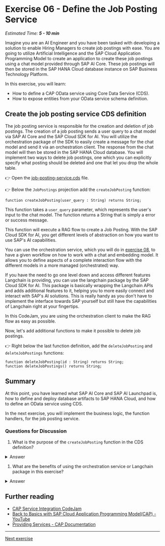 # Exercise 06 - Define the Job Posting Service

_Estimated Time: **5 - 10 min**_

Imagine you are an AI Engineer and you have been tasked with developing a solution to enable Hiring Managers to create job postings with ease. You are going to utilize Artificial Intelligence and the SAP Cloud Application Programming Model to create an application to create these job postings using a chat model provided through SAP AI Core. These job postings will then be stored in the SAP HANA Cloud database instance on SAP Business Technology Platform.

In this exercise, you will learn:

- How to define a CAP OData service using Core Data Service (CDS).
- How to expose entities from your OData service schema definition.

## Create the job posting service CDS definition

The job posting service is responsible for the creation and deletion of job postings. The creation of a job posting sends a user query to a chat model via SAP AI Core and the SAP Cloud SDK for AI. You will utilize the orchestration package of the SDK to easily create a message for the chat model and send it via an orchestration client. The response from the chat model will then be stored in the SAP HANA Cloud database. You will implement two ways to delete job postings, one which you can explicitly specify what posting should be deleted and one that let you drop the whole table.

👉 Open the [job-posting-service.cds](../../project/job-posting-service/srv/job-posting-service.cds) file.

👉 Below the `JobPostings` projection add the `createJobPosting` function:

```CDS
function createJobPosting(user_query : String) returns String;
```

This function takes a `user_query` parameter, which represents the user's input to the chat model. The function returns a String that is simply a error or success message.

This function will execute a RAG flow to create a Job Posting. With the SAP Cloud SDK for AI, you get different levels of abstraction on how you want to use SAP's AI capabilities.

You can use the orchestration service, which you will do in [exercise 08](../08-implement-job-posting-serivce/README.md), to have a given workflow on how to work with a chat and embedding model. It allows you to define aspects of a complete interaction flow with the different models in a more managed (orchestrated) way.

If you have the need to go one level down and access different features Langchain is providing, you can use the langchain package by the SAP Cloud SDK for AI. This package is basically wrapping the Langchain APIs and adds additional features to it, helping you to more easily connect and interact with SAP's AI solutions. This is really handy as you don't have to implement the interface towards SAP yourself but still have the capabilities of Langchain right at your fingertips.

In this CodeJam, you are using the orchestration client to make the RAG flow as easy as possible.

Now, let's add additional functions to make it possible to delete job postings.

👉 Right below the last function definition, add the `deleteJobPosting` and `deleteJobPostings` functions:

```CDS
function deleteJobPosting(id : String) returns String;
function deleteJobPostings() returns String;
```

## Summary

At this point, you have learned what SAP AI Core and SAP AI Launchpad is, how to define and deploy database artifacts to SAP HANA Cloud, and how to define an OData service using CDS.

In the next exercise, you will implement the business logic, the function handlers, for the job posting service.

### Questions for Discussion

1. What is the purpose of the `createJobPosting` function in the CDS definition?

<details><summary>Answer</summary>
The `createJobPosting` function is responsible for creating a job posting by taking a `user_query` (which is the user input to the chat model) as its parameter. It interacts with SAP generative AI Hub to process the query and let the proxy chat model generate a job posting. The creation process involves a Retrieval-Augmented Generation (RAG) flow, which helps in generating the job posting content based on contextual information provided by you.
</details>

1. What are the benefits of using the orchestration service or Langchain package in this exercise?

<details><summary>Answer</summary>
The orchestration service simplifies the interaction with SAP’s AI models by providing a high-level workflow for handling chat and embedding models. It allows you to define the interaction flow in a more managed way. Alternatively, the Langchain package gives more control and flexibility by wrapping Langchain APIs and adding features that help easily connect and interact with SAP AI solutions. It allows you to dive deeper into the AI functionality while still benefiting from the integration features offered by the SAP Cloud SDK for AI.
</details>

## Further reading

- [CAP Service Integration CodeJam](https://github.com/SAP-samples/cap-service-integration-codejam)
- [Back to Basics with SAP Cloud Application Programming Model(CAP) - YouTube](https://youtube.com/playlist?list=PL6RpkC85SLQABOpzhd7WI-hMpy99PxUo0&si=V9Rqcbg84UGLQOi-)
- [Providing Services - CAP Documentation](https://cap.cloud.sap/docs/guides/providing-services#providing-services)

---

[Next exercise](../07-implement-job-posting-serivce/README.md)
